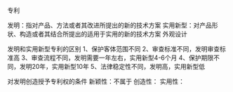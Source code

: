 专利

发明：指对产品、方法或者其改进所提出的新的技术方案
实用新型：对产品形状、构造或者其结合所提出的适用于实用的新的技术方案
外观设计

发明和实用新型专利的区别
1、保护客体范围不同
2、审查标准不同，发明审查标准高
3、审查流程不同，发明需要一年左右，实用新型4-6个月
4、保护期限不同，发明20年，实用新型10年
5、法律稳定性不同，发明高，实用新型低

对发明创造授予专利权的条件
新颖性：不属于
创造性：
实用性：